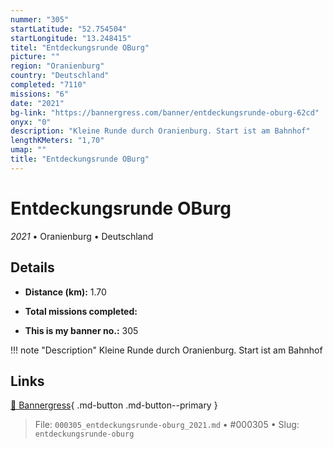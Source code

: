 ```yaml
---
nummer: "305"
startLatitude: "52.754504"
startLongitude: "13.248415"
titel: "Entdeckungsrunde OBurg"
picture: ""
region: "Oranienburg"
country: "Deutschland"
completed: "7110"
missions: "6"
date: "2021"
bg-link: "https://bannergress.com/banner/entdeckungsrunde-oburg-62cd"
onyx: "0"
description: "Kleine Runde durch Oranienburg. Start ist am Bahnhof"
lengthKMeters: "1,70"
umap: ""
title: "Entdeckungsrunde OBurg"
---
```

# Entdeckungsrunde OBurg

*2021* • Oranienburg • Deutschland



## Details
- **Distance (km):** 1.70

- **Total missions completed:** 
- **This is my banner no.:** 305


!!! note "Description"
    Kleine Runde durch Oranienburg. Start ist am Bahnhof



## Links
[🔗 Bannergress](https://bannergress.com/banner/entdeckungsrunde-oburg-62cd){ .md-button .md-button--primary }



> File: `000305_entdeckungsrunde-oburg_2021.md` • #000305 • Slug: `entdeckungsrunde-oburg`
